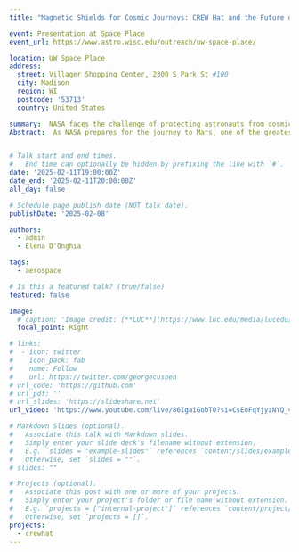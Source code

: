 ```yaml
---
title: "Magnetic Shields for Cosmic Journeys: CREW Hat and the Future of Space Travel"

event: Presentation at Space Place
event_url: https://www.astro.wisc.edu/outreach/uw-space-place/

location: UW Space Place
address:
  street: Villager Shopping Center, 2300 S Park St #100
  city: Madison
  region: WI
  postcode: '53713'
  country: United States

summary:  NASA faces the challenge of protecting astronauts from cosmic rays on Mars missions. The CREW Hat, a magnetic shielding device, generates a field to deflect radiation. This talk examines its science, role in future missions, and how magnetic technology advancements enable safe, sustainable space exploration.
Abstract:  As NASA prepares for the journey to Mars, one of the greatest challenges is protecting astronauts from harmful cosmic rays and solar radiation. The CREW Hat, an innovative magnetic shielding device, offers a groundbreaking solution by creating a powerful magnetic field to deflect radiation, ensuring the safety of space travelers. This talk explores the science behind the CREW Hat, its potential role in future Mars missions, and how advancements in magnetic technology are paving the way for safe and sustainable exploration of the Red Planet.


# Talk start and end times.
#   End time can optionally be hidden by prefixing the line with `#`.
date: '2025-02-11T19:00:00Z'
date_end: '2025-02-11T20:00:00Z'
all_day: false

# Schedule page publish date (NOT talk date).
publishDate: '2025-02-08'

authors:
  - admin
  - Elena D'Onghia

tags:
  - aerospace

# Is this a featured talk? (true/false)
featured: false

image:
  # caption: 'Image credit: [**LUC**](https://www.luc.edu/media/lucedu/universityhomepage/2024-random-images/winter-2024/1800x450_3.jpg)'
  focal_point: Right

# links:
#  - icon: twitter
#    icon_pack: fab
#    name: Follow
#    url: https://twitter.com/georgecushen
# url_code: 'https://github.com'
# url_pdf: ''
# url_slides: 'https://slideshare.net'
url_video: 'https://www.youtube.com/live/86IgaiGobT0?si=CsEoFqYjyzNYQ_vw'

# Markdown Slides (optional).
#   Associate this talk with Markdown slides.
#   Simply enter your slide deck's filename without extension.
#   E.g. `slides = "example-slides"` references `content/slides/example-slides.md`.
#   Otherwise, set `slides = ""`.
# slides: ""

# Projects (optional).
#   Associate this post with one or more of your projects.
#   Simply enter your project's folder or file name without extension.
#   E.g. `projects = ["internal-project"]` references `content/project/deep-learning/index.md`.
#   Otherwise, set `projects = []`.
projects:
  - crewhat
---
```

